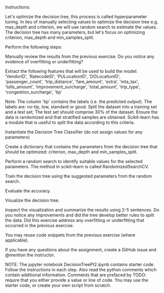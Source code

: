 Instructions:

Let's optimize the decision tree, this process is called hyperparameter tuning. In lieu of manually selecting values to optimize the decision tree e.g. max_depth and criterion, we will use random search to estimate the values. The decision tree has many parameters, but let's focus on optimizing criterion, max_depth and min_samples_split.

Perform the following steps:

Manually review the results from the previous exercise. Do you notice any evidence of overfitting or underfitting?

Extract the following features that will be used to build the model: 'VendorID', 'RatecodeID', 'PULocationID', 'DOLocationID', 'passenger_count', 'trip_distance', 'fare_amount', 'extra', 'mta_tax', 'tolls_amount', 'improvement_surcharge', 'total_amount', 'trip_type', 'congestion_surcharge', 'tip'

Note: The column 'tip' contains the labels (i.e. the predicted output). The labels are: no-tip, low, standard or good.
Split the dataset into a training set and a test set; The test set should comprise 30% of the dataset. Ensure the data is randomized and that stratified samples are obtained. Scikit-learn has a module that is useful to split the data according to this criteria.

Instantiate the Decision Tree Classifier (do not assign values for any parameters)

Create a dictionary that contains the parameters from the decision tree that should be optimized: criterion, max_depth and min_samples_split.

Perform a random search to identify suitable values for the selected parameters. The method in scikit-learn is called RandomizedSearchCV.

Train the decision tree using the suggested parameters from the random search.

Evaluate the accuracy.

Visualize the decision tree.

Inspect the visualization and summarize the results using 2-5 sentences. Do you notice any improvements and did the tree develop better rules to split the data. Did this exercise address any overfitting or underfitting that occurred in the previous exercise.

You may reuse code snippets from the previous exercise (where applicable).

If you have any questions about the assignment, create a GitHub issue and @mention the instructor.

NOTE: The jupyter notebook DecisionTreePt2.ipynb contains starter code. Follow the instructions in each step. Also read the python comments which contain additional information. Comments that are prefaced by TODO: require that you either provide a value or line of code. You may use the starter code, or create your own script from scratch.
